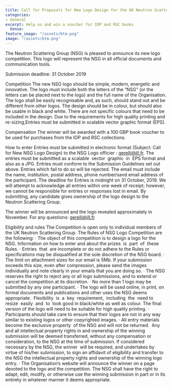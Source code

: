 ```yaml
---
title: Call for Proposals for New Logo Design for the UK Neutron Scattering Group
categories:
- General
excerpt: Help us and win a voucher for IOP and RSC books
  Venue: 
feature_image: "/assets/btm.png"
image: "/assets/btm.png"
---
```

The Neutron Scattering Group (NSG) is pleased to announce its new logo competition. This logo will represent the NSG in all official documents and communication tools.

Submission deadline: 31 October 2019

Competition
The new NSG logo should be simple, modern, energetic and innovative. The logo must include both the letters of the “NSG” (or the letters can be placed next to the logo) and the full name of the Organisation. The logo shall be easily recognisable and, as such, should stand out and be different from other logos. The design should be in colour, but should also be usable in black and white. There are not specific colours that need to be included in the design. Due to the requirements for high quality printing and re-sizing,Entries must be submitted in scalable vector graphic format (EPS).

Compensation
The winner will be awarded with a 100 GBP book voucher to be used for purchases from the IOP and RSC collections.

How to enter
Entries must be submitted in electronic format (Subject: Call for New NSG Logo Design) to the NSG Logo officier : gerelli@ill.fr. 
The entries must be submitted as a scalable  vector  graphic  in  EPS format and also as a JPG. Entries must conform to the Submission Guidelines set out above. Entries which fail to do so will be rejected. 
The email must include the name, institution, postal address, phone number/sand email address of the participant. The deadline for Entries is midnight on 31 October, 2019. We will attempt to acknowledge all entries within one week of receipt; however, we cannot be responsible for entries or responses lost in email. By submitting, any candidate gives ownership of the logo design to the Neutron Scattering Group.

The winner will be announced and the logo revealed approximately in November.
For any questions: gerelli@ill.fr


Eligibility and rules
The Competition is open only to individual members of the UK Neutron Scattering Group. 
The Rules of NSG Logo Competition are the following:
·	The object of this competition is to design a logo for the NSG. Information on how to enter and about the prizes  is  part  of  these  Rules.
·	Entries  that  are incomplete or do not adhere to the Rules or specifications may be disqualified at the sole discretion of the NSG board.
·	The limit on attachment sizes for our email is 5Mb. If your submission exceeds this size, even after compression, please send the images individually and note clearly in your emails that you are doing so.
·	The NSG reserves the right to reject any or all logo submissions, and to extend or cancel the competition at its discretion.
·	No more than 1 logo may be submitted by any one participant.
·	The logo will be used online, in print, on formal documents and publications and other uses the NSG deems  appropriate.  Flexibility  is  a  key  requirement,  including  the  need to  resize  easily  and  to  look good in black/white as well as colour. The final version of the logo will need to be suitable for high quality printing.
·	Participants should take care to ensure that their logos are not in any way similar to existing logos or other copyrighted images.
·	All entry materials  become the exclusive property  of the NSG and will not be returned.  Any  and all intellectual property rights in and ownership of the winning submission will be deemed transferred, without any compensation or consideration, to the NSG at the time of submission. If considered necessary by the NSG, the winner  will be required, and undertakes by virtue of his/her submission, to sign an affidavit of eligibility and transfer to the NSG the intellectual property rights and ownership of the winning logo entry.
·	The Organisation’s website will announce the winner on a page devoted to the logo and the competition.
The NSG shall have the right to adapt, edit, modify, or otherwise use the winning submission in part or in its entirety in whatever manner it deems appropriate.




